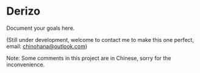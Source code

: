 # Derizo
Document your goals here.

(Still under development, welcome to contact me to make this one perfect, email: chinohana@outlook.com)

Note: Some comments in this project are in Chinese, sorry for the inconvenience.
